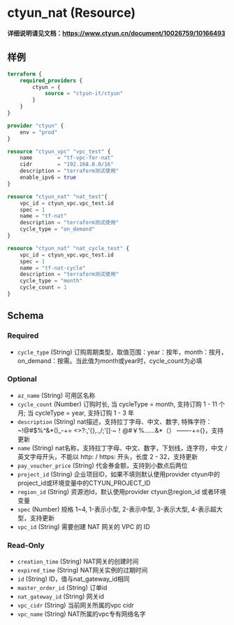 # ctyun_nat (Resource)
**详细说明请见文档：https://www.ctyun.cn/document/10026759/10166493**



## 样例

```terraform
terraform {
	required_providers {
		ctyun = {
			source = "ctyun-it/ctyun"
		}
	}
}

provider "ctyun" {
	env = "prod"
}

resource "ctyun_vpc" "vpc_test" {
	name        = "tf-vpc-for-nat"
	cidr        = "192.168.0.0/16"
	description = "terraform测试使用"
	enable_ipv6 = true
}

resource "ctyun_nat" "nat_test"{
	vpc_id = ctyun_vpc.vpc_test.id
	spec = 1
	name = "tf-nat"
	description = "terraform测试使用"
	cycle_type = "on_demand"
}

resource "ctyun_nat" "nat_cycle_test" {
	vpc_id = ctyun_vpc.vpc_test.id
	spec = 1
	name = "tf-nat-cycle"
	description = "terraform测试使用"
	cycle_type = "month"
	cycle_count = 1
}
```

<!-- schema generated by tfplugindocs -->
## Schema

### Required

- `cycle_type` (String) 订购周期类型，取值范围：year：按年，month：按月，on_demand：按需。当此值为month或year时，cycle_count为必填

### Optional

- `az_name` (String) 可用区名称
- `cycle_count` (Number) 订购时长, 当 cycleType = month, 支持订购 1 - 11 个月; 当 cycleType = year, 支持订购 1 - 3 年
- `description` (String) nat描述，支持拉丁字母、中文、数字, 特殊字符：~!@#$%^&*()_-+= <>?:,'{},.,/;'[]·~！@#￥%……&*（） ——-+={}，支持更新
- `name` (String) nat名称，支持拉丁字母、中文、数字，下划线，连字符，中文 / 英文字母开头，不能以 http: / https: 开头，长度 2 - 32，支持更新
- `pay_voucher_price` (String) 代金券金额，支持到小数点后两位
- `project_id` (String) 企业项目ID，如果不填则默认使用provider ctyun中的project_id或环境变量中的CTYUN_PROJECT_ID
- `region_id` (String) 资源池Id，默认使用provider ctyun总region_id 或者环境变量
- `spec` (Number) 规格 1~4, 1-表示小型, 2-表示中型, 3-表示大型, 4-表示超大型，支持更新
- `vpc_id` (String) 需要创建 NAT 网关的 VPC 的 ID

### Read-Only

- `creation_time` (String) NAT网关的创建时间
- `expired_time` (String) NAT网关实例的过期时间
- `id` (String) ID，值与nat_gateway_id相同
- `master_order_id` (String) 订单id
- `nat_gateway_id` (String) 网关id
- `vpc_cidr` (String) 当前网关所属的vpc cidr
- `vpc_name` (String) NAT所属的vpc专有网络名字
